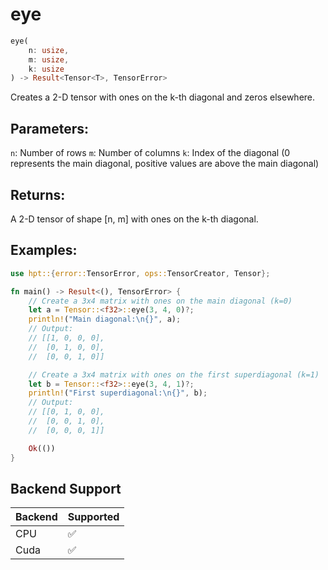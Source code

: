 # eye
```rust
eye(
    n: usize,
    m: usize,
    k: usize
) -> Result<Tensor<T>, TensorError>
```
Creates a 2-D tensor with ones on the k-th diagonal and zeros elsewhere.

## Parameters:
`n`: Number of rows
`m`: Number of columns
`k`: Index of the diagonal (0 represents the main diagonal, positive values are above the main diagonal)

## Returns:
A 2-D tensor of shape [n, m] with ones on the k-th diagonal.

## Examples:
```rust
use hpt::{error::TensorError, ops::TensorCreator, Tensor};

fn main() -> Result<(), TensorError> {
    // Create a 3x4 matrix with ones on the main diagonal (k=0)
    let a = Tensor::<f32>::eye(3, 4, 0)?;
    println!("Main diagonal:\n{}", a);
    // Output:
    // [[1, 0, 0, 0],
    //  [0, 1, 0, 0],
    //  [0, 0, 1, 0]]

    // Create a 3x4 matrix with ones on the first superdiagonal (k=1)
    let b = Tensor::<f32>::eye(3, 4, 1)?;
    println!("First superdiagonal:\n{}", b);
    // Output:
    // [[0, 1, 0, 0],
    //  [0, 0, 1, 0],
    //  [0, 0, 0, 1]]

    Ok(())
}
```
## Backend Support
| Backend | Supported |
|---------|-----------|
| CPU     | ✅         |
| Cuda    | ✅        |